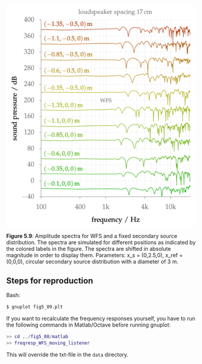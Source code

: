 ![Fig 5.9](fig5_09.png)

**Figure 5.9**: Amplitude spectra for WFS and a fixed secondary source
distribution. The spectra are simulated for different positions as indicated by
the colored labels in the figure. The spectra are shifted in absolute magnitude
in order to display them. Parameters: x_s = (0,2.5,0), x_ref = (0,0,0), circular
secondary source distribution with a diameter of 3 m.

## Steps for reproduction

Bash:
```Bash
$ gnuplot fig5_09.plt
```

If you want to recalculate the frequency responses yourself, you have to run the
following commands in Matlab/Octave before running gnuplot:
```Matlab
>> cd ../fig5_08/matlab
>> freqresp_WFS_moving_listener
```
This will override the txt-file in the `data` directory.
